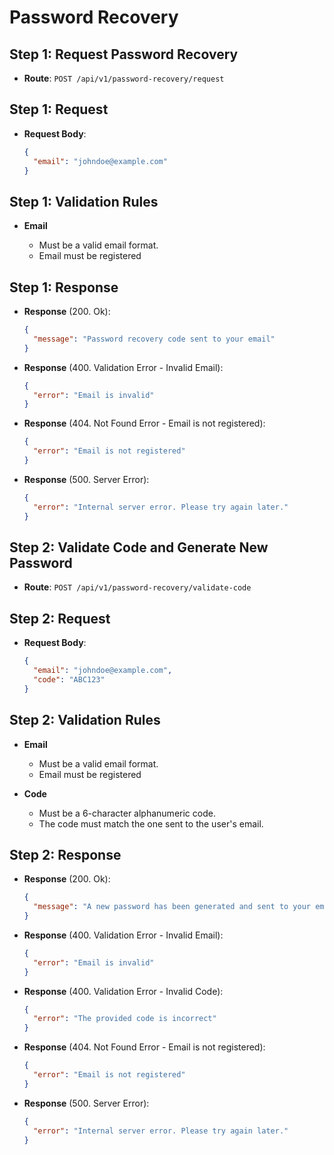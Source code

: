 # Password Recovery

## Step 1: Request Password Recovery

- **Route**: `POST /api/v1/password-recovery/request`

## Step 1: Request

- **Request Body**:

  ```json
  {
    "email": "johndoe@example.com"
  }
  ```

## Step 1: Validation Rules

- **Email**

  - Must be a valid email format.
  - Email must be registered

## Step 1: Response

- **Response** (200. Ok):

  ```json
  {
    "message": "Password recovery code sent to your email"
  }
  ```

- **Response** (400. Validation Error - Invalid Email):

  ```json
  {
    "error": "Email is invalid"
  }
  ```

- **Response** (404. Not Found Error - Email is not registered):

  ```json
  {
    "error": "Email is not registered"
  }
  ```

- **Response** (500. Server Error):

  ```json
  {
    "error": "Internal server error. Please try again later."
  }
  ```

## Step 2: Validate Code and Generate New Password

- **Route**: `POST /api/v1/password-recovery/validate-code`

## Step 2: Request

- **Request Body**:

  ```json
  {
    "email": "johndoe@example.com",
    "code": "ABC123"
  }
  ```

## Step 2: Validation Rules

- **Email**

  - Must be a valid email format.
  - Email must be registered

- **Code**
  - Must be a 6-character alphanumeric code.
  - The code must match the one sent to the user's email.

## Step 2: Response

- **Response** (200. Ok):

  ```json
  {
    "message": "A new password has been generated and sent to your email"
  }
  ```

- **Response** (400. Validation Error - Invalid Email):

  ```json
  {
    "error": "Email is invalid"
  }
  ```

- **Response** (400. Validation Error - Invalid Code):

  ```json
  {
    "error": "The provided code is incorrect"
  }
  ```

- **Response** (404. Not Found Error - Email is not registered):

  ```json
  {
    "error": "Email is not registered"
  }
  ```

- **Response** (500. Server Error):

  ```json
  {
    "error": "Internal server error. Please try again later."
  }
  ```
